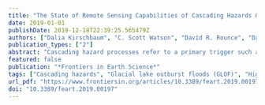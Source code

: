 ```yaml
---
title: "The State of Remote Sensing Capabilities of Cascading Hazards Over High Mountain Asia"
date: 2019-01-01
publishDate: 2019-12-18T22:39:25.565479Z
authors: ["Dalia Kirschbaum", "C. Scott Watson", "David R. Rounce", "Dan H. Shugar", "Jeffrey S. Kargel", "Umesh K. Haritashya", "Pukar Amatya", "David Shean", "Eric R. Anderson", "Minjeong Jo"]
publication_types: ["2"]
abstract: "Cascading hazard processes refer to a primary trigger such as heavy rainfall, seismic activity, or snow melt, followed by a chain or web of consequences that can cause subsequent hazards influenced by a complex array of preconditions and vulnerabilities. These interact in multiple ways and can have tremendous impacts on populations proximate to or downstream of these initial triggers. High Mountain Asia (HMA) is extremely vulnerable to cascading hazard processes given the tectonic, geomorphologic, and climatic setting of the region, particularly as it relates to glacial lakes. Given the limitations of in situ surveys in steep and often inaccessible terrain, remote sensing data are a valuable resource for better understanding and quantifying these processes. The present work provides a survey of cascading hazard processes impacting HMA and how these can be characterized using remote sensing sources. We discuss how remote sensing products can be used to address these process chains, citing several examples of cascading hazard scenarios across HMA. This work also provides a perspective on the current gaps and challenges, community needs, and view forward towards improved characterization of evolving hazards and risk across HMA."
featured: false
publication: "*Frontiers in Earth Science*"
tags: ["Cascading hazards", "Glacial lake outburst floods (GLOF)", "High Mountain Asia (HMA)", "Landslides", "Remote sensing-", "Risk Assessment"]
url_pdf: "https://www.frontiersin.org/articles/10.3389/feart.2019.00197/full"
doi: "10.3389/feart.2019.00197"
---
```


